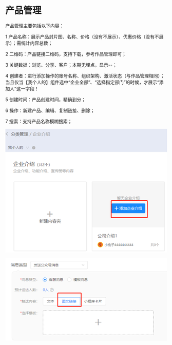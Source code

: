 # 产品管理

产品管理主要包括以下内容：

1 产品名称：展示产品封片图、名称、价格（没有不展示）、优惠价格（没有不展示）；需统计内容总数；

2 二维码：产品链接二维码，支持下载，参考作品管理即可；

3 关键数据：浏览、分享、客户；本期无埋点，显示--；

4 创建者：进行添加操作的账号名称、组织架构、激活状态（与作品管理相同）；当且仅当【我个人的】组件选中“企业全部”、“选择指定部门”的时候，才展示“添加人”这一字段！

5 创建时间：产品创建时间，精确到分；

6 操作：新建产品、编辑、复制链接、删除；

7 搜索：支持产品名称模糊搜索；

![](../.gitbook/assets/image%20%28244%29.png)

![](../.gitbook/assets/image%20%28103%29.png)



